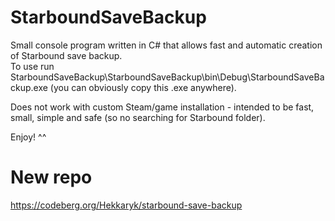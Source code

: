 # StarboundSaveBackup
Small console program written in C# that allows fast and automatic creation of Starbound save backup.  
To use run StarboundSaveBackup\StarboundSaveBackup\bin\Debug\StarboundSaveBackup.exe (you can obviously copy this .exe anywhere).  
  
Does not work with custom Steam/game installation - intended to be fast, small, simple and safe (so no searching for Starbound folder).  
  
Enjoy! ^^  
# New repo  
https://codeberg.org/Hekkaryk/starbound-save-backup
